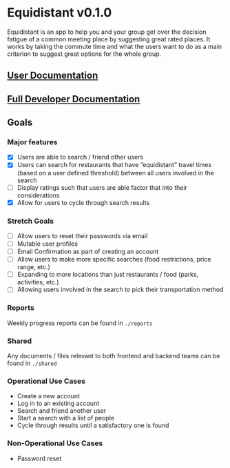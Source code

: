 # Equidistant v0.1.0
Equidistant is an app to help you and your group get over the decision fatigue of a common meeting place by suggesting great rated places. It works by taking the commute time and what the users want to do as a main criterion to suggest great options for the whole group.

## [User Documentation](shared/user-documentation.md)

## [Full Developer Documentation](shared/developer-documentation.md)

## Goals
### Major features
- [x] Users are able to search / friend other users
- [x] Users can search for restaurants that have “equidistant” travel times (based on a user defined threshold) between all users involved in the search
- [ ] Display ratings such that users are able factor that into their considerations
- [x] Allow for users to cycle through search results

### Stretch Goals
- [ ] Allow users to reset their passwords via email
- [ ] Mutable user profiles
- [ ] Email Confirmation as part of creating an account
- [ ] Allow users to make more specific searches (food restrictions, price range, etc.)
- [ ] Expanding to more locations than just restaurants / food (parks, activities, etc.)
- [ ] Allowing users involved in the search to pick their transportation method

### Reports
Weekly progress reports can be found in `./reports`

### Shared
Any documents / files relevant to both frontend and backend teams can be found in `./shared`

### Operational Use Cases
- Create a new account
- Log in to an existing account
- Search and friend another user
- Start a search with a list of people
- Cycle through results until a satisfactory one is found

### Non-Operational Use Cases
- Password reset
